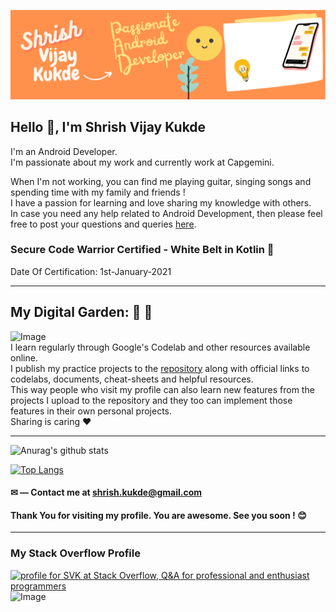 

![Image](https://github.com/shrishkukde/shrishkukde/blob/main/Shrish's_Profile_Banner.png)

## Hello 👋, I'm Shrish Vijay Kukde 


I'm an Android Developer.  
I'm passionate about my work and currently work at Capgemini.  
  
When I'm not working, you can find me playing guitar, singing songs and spending time with my family and friends !  
I have a passion for learning and love sharing my knowledge with others.  
In case you need any help related to Android Development, then please feel free to post your questions and queries [here](https://github.com/shrishkukde/shrishkukde/issues/new/choose).  

### Secure Code Warrior Certified - White Belt in Kotlin :beginner:
Date Of Certification: 1st-January-2021
___
## My Digital Garden: :evergreen_tree: :sunflower:  
![Image](https://img.shields.io/badge/Language-Kotlin-orange)  
I learn regularly through Google's Codelab and other resources available online.  
I publish my practice projects to the [repository](https://github.com/shrishkukde?tab=repositories) along with official links to codelabs, documents, cheat-sheets and helpful resources.  
This way people who visit my profile can also learn new features from the projects I upload to the repository and they too can implement those features in their own personal projects.    
Sharing is caring :heart:

___

![Anurag's github stats](https://github-readme-stats.vercel.app/api?username=shrishkukde&show_icons=true)

[![Top Langs](https://github-readme-stats.vercel.app/api/top-langs/?username=shrishkukde&layout=compact)](https://github.com/anuraghazra/github-readme-stats)

#### ✉ — Contact me at shrish.kukde@gmail.com

#### Thank You for visiting my profile. You are awesome. See you soon ! :blush:
___
### My Stack Overflow Profile  
<a href="https://stackoverflow.com/users/10183294/svk"><img src="https://stackoverflow.com/users/flair/10183294.png?theme=clean" width="208" height="58" alt="profile for SVK at Stack Overflow, Q&amp;A for professional and enthusiast programmers" title="profile for SVK at Stack Overflow, Q&amp;A for professional and enthusiast programmers"></a>  
![Image](https://stackoverflow.design/assets/img/logos/so/logo-print.svg)
